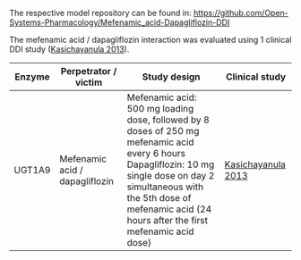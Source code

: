 The respective model repository can be found in:
https://github.com/Open-Systems-Pharmacology/Mefenamic_acid-Dapagliflozin-DDI

The mefenamic acid / dapagliflozin interaction was evaluated using 1 clinical DDI study ([Kasichayanula 2013](#4-References)).



| Enzyme | Perpetrator / victim           | Study design                                                 | Clinical study                      |
| ------ | ------------------------------ | ------------------------------------------------------------ | ----------------------------------- |
| UGT1A9 | Mefenamic acid / dapagliflozin | Mefenamic acid: 500 mg loading dose, followed by 8 doses of 250 mg mefenamic acid every 6 hours<br />Dapagliflozin: 10 mg single dose on day 2 simultaneous with the 5th dose of mefenamic acid (24 hours after the first mefenamic acid dose) | [Kasichayanula 2013](#4-References) |

